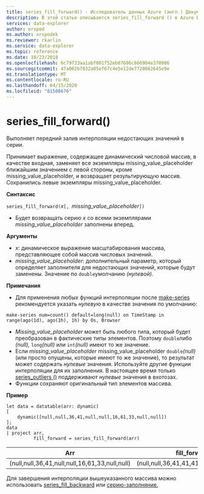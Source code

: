 ```yaml
---
title: series_fill_forward() - Исследователь данных Azure (англ.) Документы Майкрософт
description: В этой статье описывается series_fill_forward () в Azure Data Explorer.
services: data-explorer
author: orspod
ms.author: orspodek
ms.reviewer: rkarlin
ms.service: data-explorer
ms.topic: reference
ms.date: 10/23/2018
ms.openlocfilehash: 6c79733aa1abf001f52eb07606c866904e370906
ms.sourcegitcommit: 47a002b7032a05ef67c4e5e12de7720062645e9e
ms.translationtype: MT
ms.contentlocale: ru-RU
ms.lasthandoff: 04/15/2020
ms.locfileid: "81508676"
---
```

# <a name="series_fill_forward"></a>series_fill_forward()

Выполняет передний залив интерполяции недостающих значений в серии.

Принимает выражение, содержащее динамический числовой массив, в качестве входная, заменяет все экземпляры missing_value_placeholder ближайшим значением с левой стороны, кроме missing_value_placeholder, и возвращает результирующую массив. Сохранились левые экземпляры missing_value_placeholder.

**Синтаксис**

`series_fill_forward(`*x*`[, `*missing_value_placeholder*`])`
* Будет возвращать серию *x* со всеми экземплярами *missing_value_placeholder* заполнены вперед.

**Аргументы**

* *x*: динамическое выражение масштабирования массива, представляющее собой массив числовых значений. 
* *missing_value_placeholder*: дополнительный параметр, который определяет заполнителя для недостающих значений, которые будут заменены. Значение по `double`умолчанию *(нулевой).*

**Примечания**

* Для применения любых функций интерполяции после [make-series](make-seriesoperator.md) рекомендуется указать *нулевую* в качестве значения по умолчанию: 

```kusto
make-series num=count() default=long(null) on TimeStamp in range(ago(1d), ago(1h), 1h) by Os, Browser
```

* *Missing_value_placeholder* может быть любого типа, который будет преобразован в фактические типы элементов. Поэтому `double`либо *(null),* `long`*(null)* или `int`*(null)* имеют то же значение.
* Если *missing_value_placeholder* missing_value_placeholder `double`*(null)*(или просто опущены, которые имеют то же значение), то результат может содержать *нулевые* значения. Используйте другие функции интерполяции для их заполнения. В настоящее время только [series_outliers ()](series-outliersfunction.md) поддерживают *нулевые* значения в вхотозах.
* Функции сохраняют оригинальный тип элементов массива.

**Пример**

```kusto
let data = datatable(arr: dynamic)
[
    dynamic([null,null,36,41,null,null,16,61,33,null,null])   
];
data 
| project arr, 
          fill_forward = series_fill_forward(arr)  

```

|Arr|fill_forward|
|---|---|
|(null,null,36,41,null,null,16,61,33,null,null)|(null,null,36,41,41,41,16,61,33,33,33)|
   
Для завершения интерполяции вышеуказанного массива можно использовать [series_fill_backward](series-fill-backwardfunction.md) или [серию-заполняние.](series-fill-constfunction.md)
